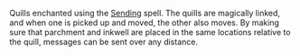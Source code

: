 Quills enchanted using the [Sending](https://www.dndbeyond.com/spells/2619015-sending) spell. The quills are magically linked, and when one is picked up and moved, the other also moves. By making sure that parchment and inkwell are placed in the same locations relative to the quill, messages can be sent over any distance.